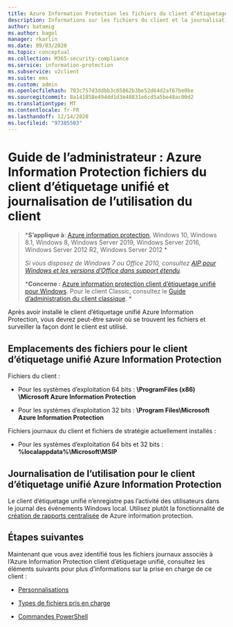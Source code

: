 ```yaml
---
title: Azure Information Protection les fichiers du client d’étiquetage unifié et la journalisation de l’utilisation
description: Informations sur les fichiers du client et la journalisation de l’utilisation pour le client d’étiquetage unifié Azure Information Protection pour Windows.
author: batamig
ms.author: bagol
manager: rkarlin
ms.date: 09/03/2020
ms.topic: conceptual
ms.collection: M365-security-compliance
ms.service: information-protection
ms.subservice: v2client
ms.suite: ems
ms.custom: admin
ms.openlocfilehash: 703c757d3ddbb3c65862b3be52d64d2af67be0be
ms.sourcegitcommit: 8a141858e494dd1d3e48831e6cd5a5be48ac00d2
ms.translationtype: MT
ms.contentlocale: fr-FR
ms.lasthandoff: 12/14/2020
ms.locfileid: "97385503"
---
```

# <a name="admin-guide-azure-information-protection-unified-labeling-client-files-and-client-usage-logging"></a>Guide de l’administrateur : Azure Information Protection fichiers du client d’étiquetage unifié et journalisation de l’utilisation du client

>***S’applique à**: [Azure information protection](https://azure.microsoft.com/pricing/details/information-protection), Windows 10, Windows 8.1, Windows 8, Windows Server 2019, Windows Server 2016, Windows Server 2012 R2, Windows Server 2012 *
>
>*Si vous disposez de Windows 7 ou Office 2010, consultez [AIP pour Windows et les versions d’Office dans support étendu](../known-issues.md#aip-for-windows-and-office-versions-in-extended-support).*
>
>***Concerne :** [Azure information protection client d’étiquetage unifié pour Windows](../faqs.md#whats-the-difference-between-the-azure-information-protection-classic-and-unified-labeling-clients). Pour le client Classic, consultez le [Guide d’administration du client classique](client-admin-guide-files-and-logging.md). *

Après avoir installé le client d’étiquetage unifié Azure Information Protection, vous devrez peut-être savoir où se trouvent les fichiers et surveiller la façon dont le client est utilisé.

## <a name="file-locations-for-the-azure-information-protection-unified-labeling-client"></a>Emplacements des fichiers pour le client d’étiquetage unifié Azure Information Protection

Fichiers du client :    

- Pour les systèmes d’exploitation 64 bits : **\ProgramFiles (x86) \Microsoft Azure Information Protection**

- Pour les systèmes d’exploitation 32 bits : **\Program Files\Microsoft Azure Information Protection**

Fichiers journaux du client et fichiers de stratégie actuellement installés :

- Pour les systèmes d’exploitation 64 bits et 32 bits : **%localappdata%\Microsoft\MSIP**


## <a name="usage-logging-for-the-azure-information-protection-unified-labeling-client"></a>Journalisation de l’utilisation pour le client d’étiquetage unifié Azure Information Protection

Le client d’étiquetage unifié n’enregistre pas l’activité des utilisateurs dans le journal des événements Windows local. Utilisez plutôt la fonctionnalité de [création de rapports centralisée](../reports-aip.md) de Azure information protection. 


## <a name="next-steps"></a>Étapes suivantes
Maintenant que vous avez identifié tous les fichiers journaux associés à l’Azure Information Protection client d’étiquetage unifié, consultez les éléments suivants pour plus d’informations sur la prise en charge de ce client :

- [Personnalisations](clientv2-admin-guide-customizations.md)

- [Types de fichiers pris en charge](clientv2-admin-guide-file-types.md)

- [Commandes PowerShell](clientv2-admin-guide-powershell.md)

